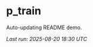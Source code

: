 # p_train

Auto-updating README demo.

<!--START_SECTION:status-->
_Last run: 2025-08-20 18:30 UTC_
<!--END_SECTION:status-->
























